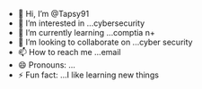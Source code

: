 - 👋 Hi, I’m @Tapsy91
- 👀 I’m interested in ...cybersecurity
- 🌱 I’m currently learning ...comptia n+
- 💞️ I’m looking to collaborate on ...cyber security 
- 📫 How to reach me ...email
- 😄 Pronouns: ...
- ⚡ Fun fact: ...I like learning new things 

<!---
Tapsy91/Tapsy91 is a ✨ special ✨ repository because its `README.md` (this file) appears on your GitHub profile.
You can click the Preview link to take a look at your changes.
--->
